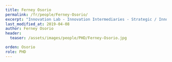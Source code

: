 ```yaml
---
title: Ferney Osorio
permalink: /fr/people/Ferney-Osorio/
excerpt: "Innovation Lab - Innovation Intermediaries - Strategic / Innovatio Management - Maturity Assessment"
last_modified_at: 2019-04-08
author: Ferney Osorio
header:
  teaser: /assets/images/people/PHD/Ferney-Osorio.jpg

orden: Osorio
role: PHD
---
```




